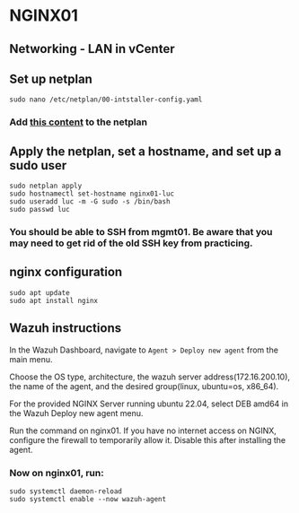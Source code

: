 # NGINX01
 
 ## Networking - LAN in vCenter

 ## Set up netplan
 `sudo nano /etc/netplan/00-intstaller-config.yaml`
 ### Add [this content](https://github.com/fosamil0x/SEC-350-SP25/blob/main/AssessmentPrep/nginx/nginxnetplan.txt) to the netplan
 ## Apply the netplan, set a hostname, and set up a sudo user
 ```
 sudo netplan apply
 sudo hostnamectl set-hostname nginx01-luc
 sudo useradd luc -m -G sudo -s /bin/bash
 sudo passwd luc
 ```
 ### You should be able to SSH from mgmt01. Be aware that you may need to get rid of the old SSH key from practicing.
 ## nginx configuration
 ```
 sudo apt update
 sudo apt install nginx
 ```
## Wazuh instructions
 In the Wazuh Dashboard, navigate to `Agent > Deploy new agent` from the main menu.
 
 Choose the OS type, architecture, the wazuh server address(172.16.200.10), the name of the agent, and the desired group(linux, ubuntu=os, x86_64).

 For the provided NGINX Server running ubuntu 22.04, select DEB amd64 in the Wazuh Deploy new agent menu.
 
 Run the command on nginx01. If you have no internet access on NGINX, configure the firewall to temporarily allow it. Disable this after installing   the agent.
 ### Now on nginx01, run:
 ```
 sudo systemctl daemon-reload
 sudo systemctl enable --now wazuh-agent
 ```
